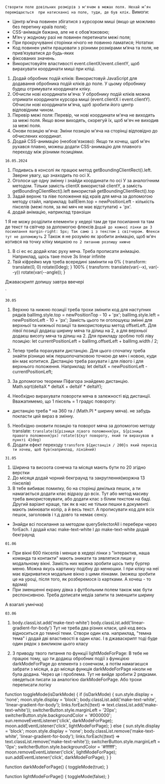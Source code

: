 <!-- Завдання: -->
`Створити поле довільних розмірів з м'ячем в межах поля. Нехай м’яч переміщається  при натисканні на поле, туди, де був клік.`
 Вимоги:
 -  Центр м’яча повинен збігатися з курсором миші (якщо це можливо без перетину країв поля);
 -  CSS-анімація бажана, але не є обов’язковою;
 - М’яч у жодному разі не повинен перетинати межі поля;
 - При прокручуванні сторінки нічого не повинно ламатися;
Нотатки:
- Код повинен уміти працювати з різними розмірами м’яча та поля, не прив’язуватися до будь-яких
-  фіксованих значень.
-  Використовуйте властивості event.clientX/event.clientY, щоб вирахувати координати миші при кліці.

<!-- Інструкція: -->
1. Додай обробник подій кліків: Використовуй JavaScript для додавання обробника подій кліків до поле. У цьому обробнику будеш отримувати координати кліку.
2. Обчисли нові координати м'яча: У обробнику подій кліків можна отримати координати курсора миші (event.clientX і event.clientY). Обчисли нові координати м'яча, щоб зробити його центр відповідним чином.
3. Перевір межі поля: Перевір, чи нові координати м'яча не виходять за межі поля. Якщо вони виходять, скорегуй їх, щоб м'яч не виходив за межі поля.
4. Онови позицію м'яча: Зміни позицію м'яча на сторінці відповідно до обчислених координат.
5. Додай CSS-анимацію (необов'язково): Якщо ти хочеш, щоб м'яч рухався плавно, можеш додати CSS-анимацію для плавного переходу між різними позиціями.


`16.05.2024`
1. Подивись в консолі як працює метод getBoundingClientRect().left. Зверни увагу, що знаходить по осі Х.
2. Оголоси ще одну змінну і знайди координати по осі У за аналогічним методом. Тільки замість clientX використай clientY, а замість getBoundingClientRect().left використай getBoundingClientRect().top
3. Задай верхнє та ліве положення від країв для мяча за допомогою методу стайл, наприклад: ballElem.top = newPositionLeft - кількість пікселів (межі поля, за які мяч не має відступати) + 'px'.
4. додай анімацію, наприклад транзішн


1 Я не можу розділити елементи у хедері там де три посилання та там де текст та світчер за допомогою флексів
`Додай до кожної лінки де 3 посиилання margin-right: 5px; Так само і з текстом і світчером. Флекси тут не допоможуть`
2 Також я не розумію як зробити анімацію, щоб м'яч котився на точку кліку мишкою
`по 2 питанню розпишу нижче`
1. В сі ес ес додай клас руху мяча. Треба прописати анімацію. Наприклад, щось таке move 3s linear infinite
2. Твій кіфреймз мув треба всередині замінити на 
0% {
    transform: translate(0, 0) rotate(0deg);
  }
  100% {
    transform: translate(var(--x), var(--y)) rotate(var(--angle));
  }

  Джаваскрипт допишу завтра ввечері

  `

`30.05`
1. Верхню та нижню позиції треба трохи змінити код для наступних рядків
 ballImg.style.top = newPositionTop - 10 + 'px';
 ballImg.style.left = newPositionLeft - 10 + 'px';
 Замість цього ти оголошуєш змінні для верхньої та нижньої позиції та використовуєш метод offsetLeft. Для лівої позиції додаєш ширину мяча та ділиш на 2, а для верхньої додаєш висоту мяча та ділиш на 2. Для прикладу зроблю тобі ліву позицію: let currentPositionLeft = ballImg.offsetLeft + ballImg.width / 2;

 2. Тепер треба порахувати дистанцію. Для цього спочатку треба знайти різницю між першопочатковою точкою де мяч і новою, куди він має котитися. Дистанцію треба рахувати і для лівого і для верхнього положення. Наприклад: let deltaX = newPositionLeft - currentPositionLeft;
 3. За допомогою теореми Піфагора знайдемо дистанцію. Math.sqrt(deltaX * deltaX + deltaY * deltaY);
4. Необхідно вирахувати повороти мяча в залежності від дистанції. Вважатимемо, що 1 піксель = 1 градус повороту: 
* дистанцію треба * на 360 та / (Math.PI * ширину мяча). не забудь покласти цей вираз в змінну.
5. Необхідно оновити позицію та поворот мяча за допомогою методу translate:  `translate(${різниця лівого положення}px, ${різниця правого положення}px) rotate(${кут повороту, який ти вирахував в пункті 4}deg)`
6. Додати ефект переходу `transform ${дистанція / 200}s який перехід ти хочеш, щоб був(наприклад, лінійний)`

`31.05`
1. Ширина та висоота сонечка та місяця мають бути по 20 згідно верстки
2. До місяця додай чорний бекграунд та закруглення(моржна 13 пікселів)
3. В тебе вибиває помилку, бо на сторінці декілька пешок, а ти намагається додати клас відразу до всіх. Тут або метод масиву треба використовувати, або додати клас з білим текстом на баді. Другий варіант краще, так як в нас не тільки пешки в документі мають змінювати колір, а й весь текст. А прописувати код для всіх пешок, заголовків і т.д довго та немає сенсу.

* Знайди всі посилання за методом querySelectorAll і перебери через forEach. І додай клас make-text-white
І до make-text-white додай бекграунд


`01.06`
*  При вікні 600 пікселів і менше в хедері лінки з "інтерактив, наша команда та контакти" мають зникати та зявлятися лише у модальному вікні. Замість них можна зробити щось типу бургер меню. Можна якусь картинку подібну до менюшки. І при кліку на неї має відкриватися модальне вікно з цими лінками. (можеш зробити це на уроці, після того, як розберемося із картками. А хочеш - то вдома)
* При зменшенні екрану дівка з футбольним полем також має бути респонсивною. Треба дописати медіа запити та зменшити ширину

А взагалі умнічка)


`03.06`
1.  body.classList.add('make-text-white')
    body.classList.add('linear-gradient-for-body')
    Тут не треба два різних класи, цей код весь відноситься до темної теми. Створи один кла. наприклад, "темна тема" і додай дві властивості в один клас. І в джаваскрипт тоді буде один рядок з викликом цього класу

2. З приводу твого питання по функції lightModeForPage:
В тебе не працює тому, що ти додаєш обробник події з функцією darkModeForPage до елемента з сонечком, а потім намагаєшся забрати з місяця, а до місяця функція darkModeForPage  ніколи не була додана. Через це і проблема. Тут не вийде зробити 2 рядками. оведеться писати за аналогією darkModeForPage. Або трохи переписати логіку

function toggleMode(isDarkMode) {
    if (isDarkMode) {
        sun.style.display = 'none';
        moon.style.display = 'block';
        body.classList.add('make-text-white', 'linear-gradient-for-body');
        links.forEach((text) => text.classList.add('make-text-white'));
        switcherButton.style.marginLeft = '20px';
        switcherButton.style.backgroundColor = '#000000';
        sun.removeEventListener('click', darkModeForPage);
        moon.addEventListener('click', lightModeForPage);
    } else {
        sun.style.display = 'block';
        moon.style.display = 'none';
        body.classList.remove('make-text-white', 'linear-gradient-for-body');
        links.forEach((text) => text.classList.remove('make-text-white'));
        switcherButton.style.marginLeft = '0px';
        switcherButton.style.backgroundColor = '#ffffff';
        moon.removeEventListener('click', lightModeForPage);
        sun.addEventListener('click', darkModeForPage);
    }
}

function darkModeForPage() {
    toggleMode(true);
}

function lightModeForPage() {
    toggleMode(false);
}